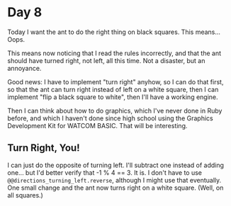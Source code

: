 # Day 8

Today I want the ant to do the right thing on black squares. This means... Oops.

This means now noticing that I read the rules incorrectly, and that the ant should have turned right, not left, all this time. Not a disaster, but an annoyance.

Good news: I have to implement "turn right" anyhow, so I can do that first, so that the ant can turn right instead of left on a white square, then I can implement "flip a black square to white", then I'll have a working engine.

Then I can think about how to do graphics, which I've never done in Ruby before, and which I haven't done since high school using the Graphics Development Kit for WATCOM BASIC. That will be interesting.

## Turn Right, You!

I can just do the opposite of turning left. I'll subtract one instead of adding one... but I'd better verify that -1 % 4 == 3. It is. I don't have to use `@@directions_turning_left.reverse`, although I might use that eventually. One small change and the ant now turns right on a white square. (Well, on all squares.)

